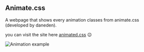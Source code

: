 ## Animate.css 

A webpage that shows every animation classes from animate.css (developed by daneden).

you can visit the site here [animated.css](https://wonexo.github.io/animatecss)
:wink:

![Animation example](http://res.cloudinary.com/dfd5dyuho/image/upload/v1509092990/animatecss_jm0khq.gif)